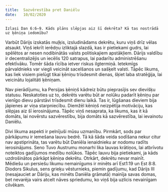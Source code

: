 ```yaml
---
title:  Sazvērestība pret Daniēlu
date:   10/02/2020
---
```


`Izlasi Dan 6:6–9. Kāds plāns slēpjas aiz šī dekrēta? Kā tas nostrādā uz ķēniņa iedomību?`

Varbūt Dārijs izskatās muļķis, izsludinādams dekrētu, kuru viņš drīz vēlas atsaukt. Viņš iekrīt ierēdņu izliktajā slazdā, kas ir pietiekami gudrs, lai spēlētos ar nesen nodibinātās valsts politiskajiem apstākļiem. Dārijs valdību ir decentralizējis un iecēlis 120 satrapus, lai padarītu administrēšanu efektīvāku. Tomēr šāda rīcība ietver riskus ilgtermiņā. Ietekmīgs pārvaldnieks var viegli veicināt sacelšanos un sašķelt valsti. Tāpēc likums, kas liek visiem pielūgt tikai ķēniņu trīsdesmit dienas, šķiet laba stratēģija, lai veicinātu lojalitāti ķēniņam.

Nav pierādījumu, ka Persijas ķēniņš kādreiz būtu pieprasījis sev dievišķu statusu. Neskatoties uz to, dekrēts varētu būt ar nolūku padarīt ķēniņu par vienīgo dievu pārstāvi trīsdesmit dienu laikā. Tas ir, lūgšanas dieviem bija jāpienes ar viņa starpniecību. Diemžēl kēniņš neizpētīja motivāciju, kas slēpjas aiz šī ierosinājuma. Tāpēc viņš nesaprata, ka likums, kas it kā domāts, lai novērstu sazvērestību, bija domāts kā sazvērestība, lai ievainotu Daniēlu.

Divi likuma aspekti ir pelnījuši mūsu uzmanību. Pirmkārt, sods par pārkāpumu ir iemešana lauvu bedrē. Tā kā šāda veida sodīšana nekur citur nav apstiprināta, tas varētu būt Daniēla ienaidnieku ar nodomu radīts ierosinājums. Seno Tuvo Austrumu monarhi lika lauvas krātiņos, lai atbrīvotu noteiktos gadījumos medību nolūkos. Tāpēc lauvu bija pietiekami, ja kāds uzdrošinātos pārkāpt ķēniņa dekrētu. Otrkārt, dekrētu nevar mainīt. Mēdiešu un persiešu likumu nemainīgums ir minēts arī Est1:19 un Est 8:8. Diodors Sikulus, sens grieķu vēsturnieks, piemin gadījumu, kad Dārijs III (nesajauciet ar Dāriju, kas minēts Daniēla grāmatā) mainīja savas domas, bet nevarēja vairs atcelt nāves spriedumu, ko viņš bija uzlicis nevainīgam cilvēkam.